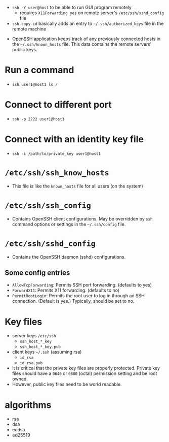 * `ssh -Y user@host` to be able to run GUI program remotely
  * requires `X11Forwarding yes` on remote server's `/etc/ssh/sshd_config` file
* `ssh-copy-id` basically adds an entry to `~/.ssh/authorized_keys` file in the remote machine

- OpenSSH application keeps track of any previously connected hosts in the `~/.ssh/known_hosts` file. This data contains the remote servers’ public keys.

# Run a command
- `ssh user1@host1 ls /`

# Connect to different port
- `ssh -p 2222 user1@host1`

# Connect with an identity key file
- `ssh -i /path/to/private_key user1@host1`

# `/etc/ssh/ssh_know_hosts`
- This file is like the `known_hosts` file for all users (on the system)

# `/etc/ssh/ssh_config`
- Contains OpenSSH client configurations. May be overridden by `ssh` command options or settings in the `~/.ssh/config` file.

# `/etc/ssh/sshd_config`
- Contains the OpenSSH daemon (sshd) configurations.
## Some config entries
- `AllowTcpForwarding`: Permits SSH port forwarding. (defaults to yes)
- `ForwardX11`: Permits X11 forwarding. (defaults to no)
- `PermitRootLogin`: Permits the root user to log in through an SSH connection. (Default is yes.) Typically, should be set to no.

# Key files
- server keys `/etc/ssh`
  - `ssh_host_*_key`
  - `ssh_host_*_key.pub`
- client keys `~/.ssh` (assuming rsa)
  - `id_rsa`
  - `id_rsa.pub`
- it is critical that the private key files are properly protected. Private key files should have a `0640` or `0600` (octal) permission setting and be root owned.
- However, public key files need to be world readable.

# algorithms
- rsa
- dsa
- ecdsa
- ed25519
